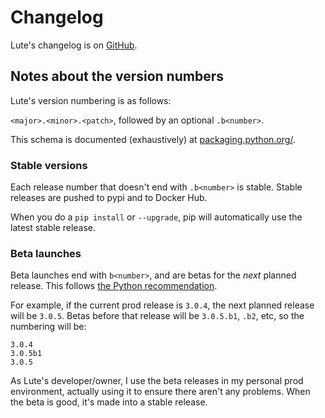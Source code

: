 # Changelog

Lute's changelog is on [GitHub](https://github.com/jzohrab/lute-v3/blob/master/docs/CHANGELOG.md).

## Notes about the version numbers

Lute's version numbering is as follows:

`<major>.<minor>.<patch>`, followed by an optional `.b<number>`.

This schema is documented (exhaustively) at [packaging.python.org/](https://packaging.python.org/en/latest/specifications/version-specifiers/#version-specifiers).

### Stable versions

Each release number that doesn't end with `.b<number>` is stable.  Stable releases are pushed to pypi and to Docker Hub.

When you do a `pip install` or `--upgrade`, pip will automatically use the latest stable release.

### Beta launches

Beta launches end with `b<number>`, and are betas for the _next_ planned release.  This follows [the Python recommendation](https://packaging.python.org/en/latest/specifications/version-specifiers/#version-specifiers).

For example, if the current prod release is `3.0.4`, the next planned release will be `3.0.5`.  Betas before that release will be `3.0.5.b1`, `.b2`, etc, so the numbering will be:

```
3.0.4
3.0.5b1
3.0.5
```

As Lute's developer/owner, I use the beta releases in my personal prod environment, actually using it to ensure there aren't any problems.  When the beta is good, it's made into a stable release.
